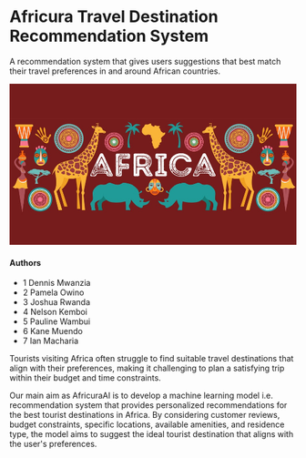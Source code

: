 # Africura Travel Destination Recommendation System
A recommendation system that gives users suggestions that best match their travel preferences in and around African countries.
<p>
    <img src="Data/images/africa-banner.jpg" alt="Banner Image"/>
</p>

#### Authors
* 1 Dennis Mwanzia
* 2 Pamela Owino
* 3 Joshua Rwanda
* 4 Nelson Kemboi
* 5 Pauline Wambui
* 6 Kane Muendo
* 7 Ian Macharia

Tourists visiting Africa often struggle to find suitable travel destinations that align with their preferences, making it challenging to plan a satisfying trip within their budget and time constraints. 

Our main aim as AfricuraAI is to develop a machine learning model i.e. recommendation system that provides personalized recommendations for the best tourist destinations in Africa. By considering customer reviews, budget constraints, specific locations, available amenities, and residence type, the model aims to suggest the ideal tourist destination that aligns with the user's preferences.